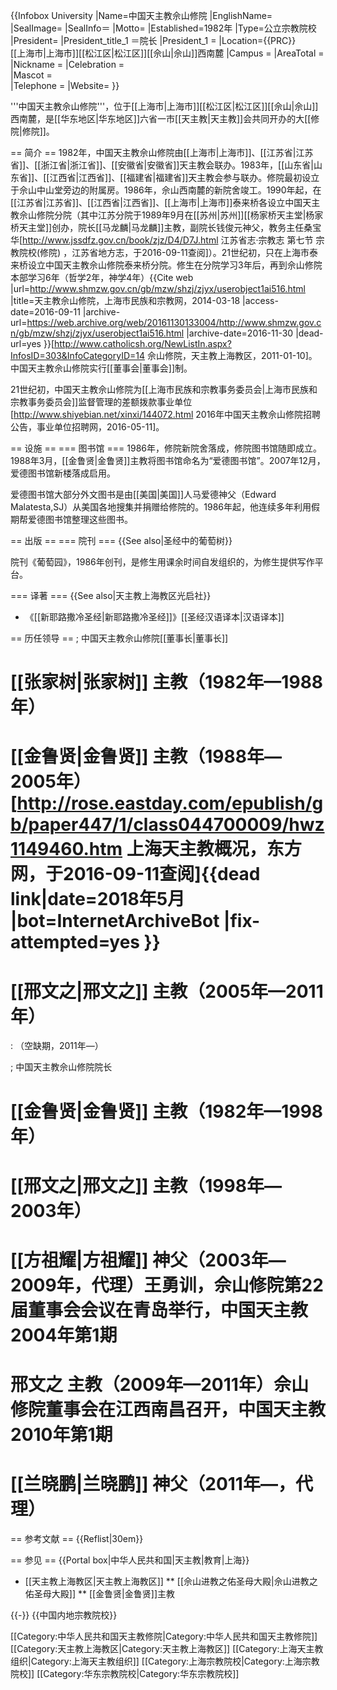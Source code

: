 {{Infobox University
|Name=中国天主教佘山修院
|EnglishName=
|SealImage=
|SealInfo＝
|Motto=
|Established=1982年
|Type=公立宗教院校
|President=
|President_title_1 ＝院长
|President_1 =
|Location={{PRC}}<br>[[上海市|上海市]][[松江区|松江区]][[佘山|佘山]]西南麓
|Campus =
|AreaTotal =	
|Nickname =	
|Celebration = 	
|Mascot =	
|Telephone =
|Website=
}}

'''中国天主教佘山修院'''，位于[[上海市|上海市]][[松江区|松江区]][[佘山|佘山]]西南麓，是[[华东地区|华东地区]]六省一市[[天主教|天主教]]会共同开办的大[[修院|修院]]。

== 简介 ==
1982年，中国天主教佘山修院由[[上海市|上海市]]、[[江苏省|江苏省]]、[[浙江省|浙江省]]、[[安徽省|安徽省]]天主教会联办。1983年，[[山东省|山东省]]、[[江西省|江西省]]、[[福建省|福建省]]天主教会参与联办。修院最初设立于佘山中山堂旁边的附属房。1986年，佘山西南麓的新院舍竣工。1990年起，在[[江苏省|江苏省]]、[[江西省|江西省]]、[[上海市|上海市]]泰来桥各设立中国天主教佘山修院分院<ref name=shmz/><ref name=ssxy/>（其中江苏分院于1989年9月在[[苏州|苏州]][[杨家桥天主堂|杨家桥天主堂]]创办，院长[[马龙麟|马龙麟]]主教，副院长钱俊元神父，教务主任桑宝华<ref>[http://www.jssdfz.gov.cn/book/zjz/D4/D7J.html 江苏省志·宗教志 第七节  宗教院校(修院) ，江苏省地方志，于2016-09-11查阅]</ref>）。21世纪初，只在上海市泰来桥设立中国天主教佘山修院泰来桥分院。修生在分院学习3年后，再到佘山修院本部学习6年（哲学2年，神学4年）<ref name=shmz>{{Cite web |url=http://www.shmzw.gov.cn/gb/mzw/shzj/zjyx/userobject1ai516.html |title=天主教佘山修院，上海市民族和宗教网，2014-03-18 |access-date=2016-09-11 |archive-url=https://web.archive.org/web/20161130133004/http://www.shmzw.gov.cn/gb/mzw/shzj/zjyx/userobject1ai516.html |archive-date=2016-11-30 |dead-url=yes }}</ref><ref name=ssxy>[http://www.catholicsh.org/NewListIn.aspx?InfosID=303&InfoCategoryID=14 佘山修院，天主教上海教区，2011-01-10]</ref>。中国天主教佘山修院实行[[董事会|董事会]]制<ref name=shmz/>。

21世纪初，中国天主教佘山修院为[[上海市民族和宗教事务委员会|上海市民族和宗教事务委员会]]监督管理的差额拨款事业单位<ref>[http://www.shiyebian.net/xinxi/144072.html 2016年中国天主教佘山修院招聘公告，事业单位招聘网，2016-05-11]</ref>。

== 设施 ==
=== 图书馆 ===
1986年，修院新院舍落成，修院图书馆随即成立。1988年3月，[[金鲁贤|金鲁贤]]主教将图书馆命名为“爱德图书馆”。2007年12月，爱德图书馆新楼落成启用。<ref name=ssxy/>

爱德图书馆大部分外文图书是由[[美国|美国]]人马爱德神父（Edward Malatesta,SJ）从美国各地搜集并捐赠给修院的。1986年起，他连续多年利用假期帮爱德图书馆整理这些图书。<ref name=ssxy/>

== 出版 ==
=== 院刊  ===
{{See also|圣经中的葡萄树}}

院刊《葡萄园》，1986年创刊，是修生用课余时间自发组织的，为修生提供写作平台<ref name="ssxy" />。

=== 译著 ===
{{See also|天主教上海教区光启社}}
* 《[[新耶路撒冷圣经|新耶路撒冷圣经]]》[[圣经汉语译本|汉语译本]]

== 历任领导 ==
; 中国天主教佘山修院[[董事长|董事长]]
# [[张家树|张家树]] 主教（1982年—1988年）
# [[金鲁贤|金鲁贤]] 主教（1988年—2005年）<ref name=wang/><ref name=dfw>[http://rose.eastday.com/epublish/gb/paper447/1/class044700009/hwz1149460.htm 上海天主教概况，东方网，于2016-09-11查阅]{{dead link|date=2018年5月 |bot=InternetArchiveBot |fix-attempted=yes }}</ref>
# [[邢文之|邢文之]] 主教（2005年—2011年）
: （空缺期，2011年—）

; 中国天主教佘山修院院长
# [[金鲁贤|金鲁贤]] 主教（1982年—1998年）
# [[邢文之|邢文之]] 主教（1998年—2003年）<ref name=dfw/>
# [[方祖耀|方祖耀]] 神父（2003年—2009年，代理）<ref name=wang>王勇训，佘山修院第22届董事会会议在青岛举行，中国天主教2004年第1期</ref>
# 邢文之 主教（2009年—2011年）<ref>佘山修院董事会在江西南昌召开，中国天主教2010年第1期</ref>
# [[兰晓鹏|兰晓鹏]] 神父（2011年—，代理）<ref name=shmz/>

== 参考文献 ==
{{Reflist|30em}}

== 参见 ==
{{Portal box|中华人民共和国|天主教|教育|上海}}
* [[天主教上海教区|天主教上海教区]]
** [[佘山进教之佑圣母大殿|佘山进教之佑圣母大殿]]
** [[金鲁贤|金鲁贤]]主教

{{-}}
{{中国内地宗教院校}}

[[Category:中华人民共和国天主教修院|Category:中华人民共和国天主教修院]]
[[Category:天主教上海教区|Category:天主教上海教区]]
[[Category:上海天主教组织|Category:上海天主教组织]]
[[Category:上海宗教院校|Category:上海宗教院校]]
[[Category:华东宗教院校|Category:华东宗教院校]]